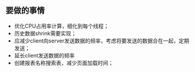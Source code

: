 
## 要做的事情

* 优化CPU占用率计算，细化到每个线程；
* 历史数据shrink需要实现；
* 应减少client向server发送数据的频率，考虑将要发送的数据合在一起，定期发送；
* 延长client发送数据的频率
* 创建报表名称搜索表，减少页面加载时间；